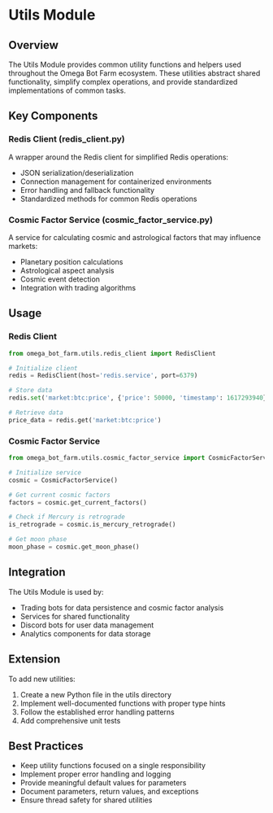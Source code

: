 # Utils Module

## Overview

The Utils Module provides common utility functions and helpers used throughout the Omega Bot Farm ecosystem. These utilities abstract shared functionality, simplify complex operations, and provide standardized implementations of common tasks.

## Key Components

### Redis Client (redis_client.py)

A wrapper around the Redis client for simplified Redis operations:

- JSON serialization/deserialization
- Connection management for containerized environments
- Error handling and fallback functionality
- Standardized methods for common Redis operations

### Cosmic Factor Service (cosmic_factor_service.py)

A service for calculating cosmic and astrological factors that may influence markets:

- Planetary position calculations
- Astrological aspect analysis
- Cosmic event detection
- Integration with trading algorithms

## Usage

### Redis Client

```python
from omega_bot_farm.utils.redis_client import RedisClient

# Initialize client
redis = RedisClient(host='redis.service', port=6379)

# Store data
redis.set('market:btc:price', {'price': 50000, 'timestamp': 1617293940})

# Retrieve data
price_data = redis.get('market:btc:price')
```

### Cosmic Factor Service

```python
from omega_bot_farm.utils.cosmic_factor_service import CosmicFactorService

# Initialize service
cosmic = CosmicFactorService()

# Get current cosmic factors
factors = cosmic.get_current_factors()

# Check if Mercury is retrograde
is_retrograde = cosmic.is_mercury_retrograde()

# Get moon phase
moon_phase = cosmic.get_moon_phase()
```

## Integration

The Utils Module is used by:

- Trading bots for data persistence and cosmic factor analysis
- Services for shared functionality
- Discord bots for user data management
- Analytics components for data storage

## Extension

To add new utilities:

1. Create a new Python file in the utils directory
2. Implement well-documented functions with proper type hints
3. Follow the established error handling patterns
4. Add comprehensive unit tests

## Best Practices

- Keep utility functions focused on a single responsibility
- Implement proper error handling and logging
- Provide meaningful default values for parameters
- Document parameters, return values, and exceptions
- Ensure thread safety for shared utilities
